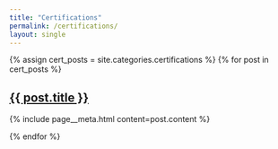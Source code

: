 ```yaml
---
title: "Certifications"
permalink: /certifications/
layout: single
---
```


{% assign cert_posts = site.categories.certifications %}
{% for post in cert_posts %}
  <h2><a href="{{ post.url | relative_url }}">{{ post.title }}</a></h2>
  <p>{% include page__meta.html content=post.content %}</p>
{% endfor %}

